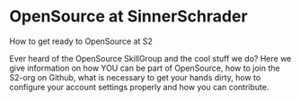 # OpenSource at SinnerSchrader

How to get ready to OpenSource at S2

Ever heard of the OpenSource SkillGroup and the cool stuff we do? Here we give information on how YOU can be part of OpenSource, how to join the S2-org on Github, what is necessary to get your hands dirty, how to configure your account settings properly and how you can contribute.
